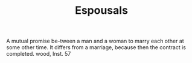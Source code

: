 ---
title: Espousals
letter: E
permalink: "/definitions/bld-espousals.html"
body: A mutual promise be-tween a man and a woman to marry each other at some other
  time. It differs from a marriage, because then the contract is completed. wood,
  Inst. 57
published_at: '2018-07-07'
source: Black's Law Dictionary 2nd Ed (1910)
layout: post
---